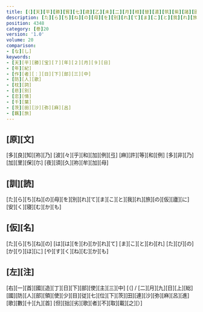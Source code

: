 ```yaml
---
title: [（][天][平][勝][寳][七][歳][乙][未][二][月][相][替][遣][筑][紫][諸][國][防][人][等][歌][）]
description: [た][ら][ち][ね][の][母][を][別][れ][て][ま][こ][と][我][れ][旅][の][仮][廬][に][安][く][寝][む][か][も]
position: 4348
category: [巻]20
version: '1.0'
volume: 20
comparison:
- [な][し]
keywords:
- [天][平][勝][宝][７][年][２][月][９][日]
- [年][紀]
- [作][者][：][日][下][部][三][中]
- [防][人][歌]
- [枕][詞]
- [悲][別]
- [恋][情]
- [千][葉]
- [茨][田][沙][弥][麻][呂]
- [羈][旅]
---
```


## [原][文]

[多][良][知][祢][乃] [波][々][乎][和][加][例][弖] [麻][許][等][和][例] [多][非][乃][加][里][保][尓] [夜][須][久][祢][牟][加][母]

## [訓][読]

[た][ら][ち][ね][の][母][を][別][れ][て][ま][こ][と][我][れ][旅][の][仮][廬][に][安][く][寝][む][か][も]

## [仮][名]

[た][ら][ち][ね][の] [は][は][を][わ][か][れ][て] [ま][こ][と][わ][れ] [た][び][の][か][り][ほ][に] [や][す][く][ね][む][か][も]

## [左][注]

[右][一][首][國][造][丁][日][下][部][使][主][三][中] [（] / [二][月][九][日][上][総][國][防][人][部][領][使][少][目][従][七][位][下][茨][田][連][沙][弥][麻][呂][進][歌][數][十][九][首] [但][拙][劣][歌][者][不][取][載][之][）]
